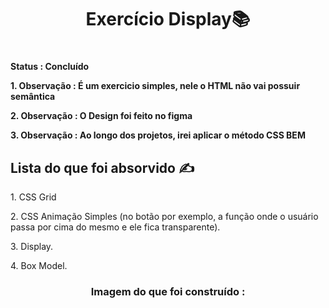 <div align = center><h1>Exercício Display📚<h1></div>
<strong><p>Status : Concluído<p></strong>
<strong><p>1. Observação : É um exercicio simples, nele o HTML não vai possuir semântica <p></strong>
<strong><p>2. Observação : O Design foi feito no figma<p></strong>
<strong><p>3. Observação : Ao longo dos projetos, irei aplicar o método CSS BEM<p></strong>


<h2>Lista do que foi absorvido ✍️</h2>
<p>1. CSS Grid </p>
<p>2. CSS Animação Simples (no botão por exemplo, a função onde o usuário passa por cima do mesmo e ele fica transparente).</p>
<p>3. Display.</p>
<p>4. Box Model. </p>
  
<div align = center><h3>Imagem do que foi construído : <h3></div>
